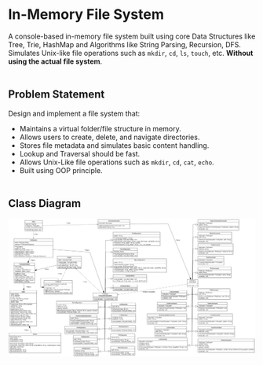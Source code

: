 # In-Memory File System <br>
A console-based in-memory file system built using core Data Structures like Tree, Trie, HashMap and Algorithms like String Parsing, Recursion, DFS. <br>
Simulates Unix-like file operations such as `mkdir`, `cd`, `ls`, `touch`, etc. **Without using the actual file system**.<br><br>

## Problem Statement <br>
Design and implement a file system that: <br>
- Maintains a virtual folder/file structure in memory. <br>
- Allows users to create, delete, and navigate directories. <br>
- Stores file metadata and simulates basic content handling. <br>
- Lookup and Traversal should be fast. <br>
- Allows Unix-Like file operations such as `mkdir`, `cd`, `cat`, `echo`. <br>
- Built using OOP principle. <br><br>

## Class Diagram <br>
![Class Diagram](In-Memory-File-System/diagrams/Class_Diagram.png) <br><br>